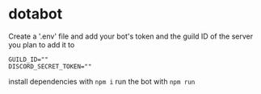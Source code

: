 # dotabot

Create a '.env' file and add your bot's token and the guild ID of the server you plan to add it to
```
GUILD_ID=""
DISCORD_SECRET_TOKEN=""
```
install dependencies with `npm i`
run the bot with `npm run`